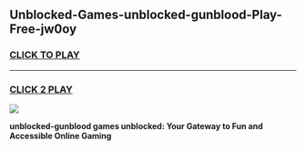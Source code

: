 
## Unblocked-Games-unblocked-gunblood-Play-Free-jw0oy
<h3>
<a href="https://premium76.site?title=unblocked-gunblood&ref=24M">CLICK TO PLAY</a></h3>
<hr>

<h3>
<a href="https://premium76.site?title=unblocked-gunblood&ref=24M">CLICK 2 PLAY</a>
  
</h3>

<a href="https://premium76.site?title=unblocked-gunblood&ref=24M"><img src="https://clearcache.store/games.png"></a>


**unblocked-gunblood games unblocked: Your Gateway to Fun and Accessible Online Gaming**
